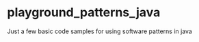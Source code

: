 playground_patterns_java
========================

Just a few basic code samples for using software patterns in java